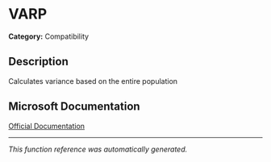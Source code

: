 # VARP

**Category:** Compatibility

## Description
Calculates variance based on the entire population

## Microsoft Documentation
[Official Documentation](https://support.microsoft.com//en-us/office/varp-function-26a541c4-ecee-464d-a731-bd4c575b1a6b)

---
*This function reference was automatically generated.*
